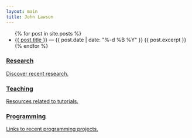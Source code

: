 ```yaml
---
layout: main
title: John Lawson
---
```


<ul id="postlist">
  {% for post in site.posts %}
    <li>
      <a href="{{ post.url }}">{{ post.title }}</a> &#8212; <span>{{ post.date | date: "%-d %B %Y" }}</span>
      {{ post.excerpt }}
    </li>
  {% endfor %}
</ul>

<div class="triple-col"><!--
 --><div class="column-left">
    <a href="{{ site.baseurl }}/research">
    <i class="fa fa-flask fa-4x fa-border"></i>
    <h3>Research</h3>
    <p>Discover recent research.</p>
    </a>
  </div><!--
 --><div class="column-center">
    <a href="{{ site.baseurl }}/teaching">
    <i class="fa fa-university fa-4x fa-border"></i>
    <h3>Teaching</h3>
    <p>Resources related to tutorials.</p>
    </a>
  </div><!--
 --><div class="column-right">
    <a href="{{ site.baseurl }}/programming">
    <i class="fa fa-code fa-4x fa-border"></i>
    <h3>Programming</h3>
    <p>Links to recent programming projects.</p>
    </a>
  </div><!--
 --></div>
